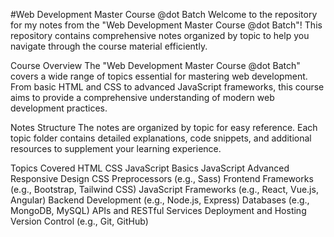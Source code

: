 #Web Development Master Course @dot Batch
Welcome to the repository for my notes from the "Web Development Master Course @dot Batch"! This repository contains comprehensive notes organized by topic to help you navigate through the course material efficiently.

Course Overview
The "Web Development Master Course @dot Batch" covers a wide range of topics essential for mastering web development. From basic HTML and CSS to advanced JavaScript frameworks, this course aims to provide a comprehensive understanding of modern web development practices.

Notes Structure
The notes are organized by topic for easy reference. Each topic folder contains detailed explanations, code snippets, and additional resources to supplement your learning experience.

Topics Covered
HTML
CSS
JavaScript Basics
JavaScript Advanced
Responsive Design
CSS Preprocessors (e.g., Sass)
Frontend Frameworks (e.g., Bootstrap, Tailwind CSS)
JavaScript Frameworks (e.g., React, Vue.js, Angular)
Backend Development (e.g., Node.js, Express)
Databases (e.g., MongoDB, MySQL)
APIs and RESTful Services
Deployment and Hosting
Version Control (e.g., Git, GitHub)
